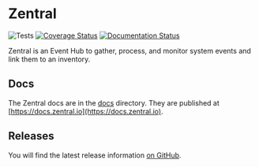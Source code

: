 # Zentral

![Tests](https://github.com/zentralopensource/zentral/workflows/Tests/badge.svg?branch=main)
[![Coverage Status](https://coveralls.io/repos/github/zentralopensource/zentral/badge.svg?branch=main)](https://coveralls.io/github/zentralopensource/zentral?branch=main)
[![Documentation Status](https://readthedocs.org/projects/zentral/badge/?version=latest)](https://docs.zentral.io)

Zentral is an Event Hub to gather, process, and monitor system events and link them to an inventory.

## Docs

The Zentral docs are in the [docs](https://github.com/zentralopensource/zentral/blob/main/docs) directory. They are published at [https://docs.zentral.io](https://docs.zentral.io).

## Releases

You will find the latest release information [on GitHub](https://github.com/zentralopensource/zentral/releases).
